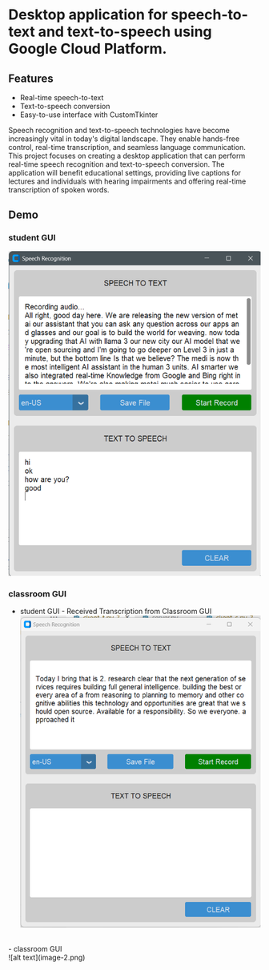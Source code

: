 # Desktop application for speech-to-text and text-to-speech using Google Cloud Platform.

## Features
- Real-time speech-to-text
- Text-to-speech conversion
- Easy-to-use interface with CustomTkinter
  
Speech recognition and text-to-speech technologies have become increasingly vital in today's digital landscape. They enable hands-free control, real-time transcription, and seamless language communication. This project focuses on creating a desktop application that can perform real-time speech recognition and text-to-speech conversion. The application will benefit educational settings, providing live captions for lectures and individuals with hearing impairments and offering real-time transcription of spoken words.

## Demo
### student GUI
![alt text](image.png)

### classroom GUI
- student GUI - Received Transcription from Classroom GUI<br/>
![alt text](image-1.png)
<br/>
- classroom GUI <br/>
![alt text](image-2.png)